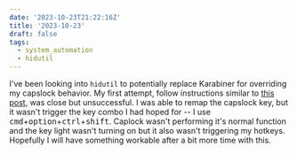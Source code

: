 ```yaml
---
date: '2023-10-23T21:22:16Z'
title: '2023-10-23'
draft: false
tags:
  - system_automation
  - hidutil
---
```


I've been looking into `hidutil` to potentially replace Karabiner for overriding my capslock behavior.
My first attempt, follow instructions similar to [this post](https://www.naseer.dev/post/hidutil/), was close but unsuccessful.
I was able to remap the capslock key, but it wasn't trigger the key combo I had hoped for -- I use <kbd>cmd</kbd>+<kbd>option</kbd>+<kbd>ctrl</kbd>+<kbd>shift</kbd>.
Caplock wasn't performing it's normal function and the key light wasn't turning on but it also wasn't triggering my hotkeys.
Hopefully I will have something workable after a bit more time with this.
